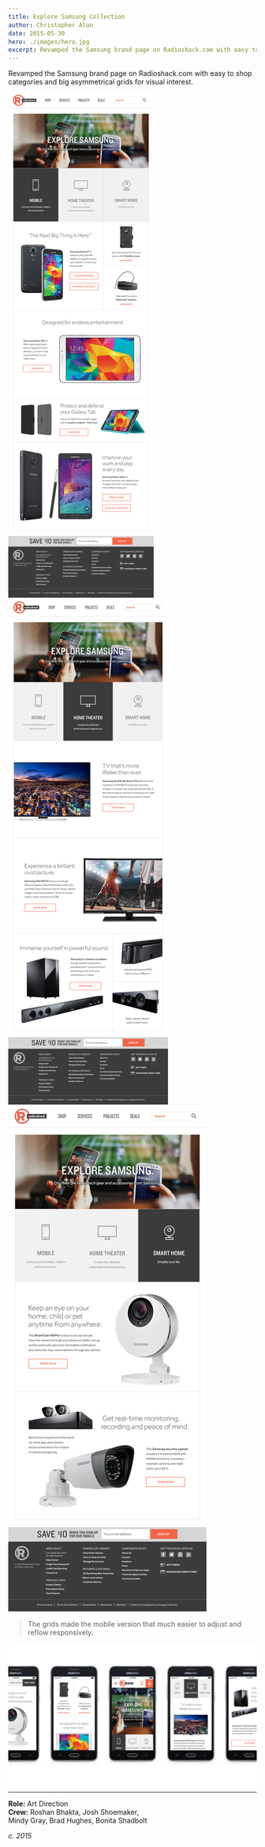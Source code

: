 ```yaml
---
title: Explore Samsung Collection
author: Christopher Alan
date: 2015-05-30
hero: ./images/hero.jpg
excerpt: Revamped the Samsung brand page on Radioshack.com with easy to shop categories and big asymmetrical grids for visual interest.
---
```


Revamped the Samsung brand page on Radioshack.com with easy to shop categories and big asymmetrical grids for visual interest.

<div className="Image__Small">
  <img 
    src="./images/Samsung_LP_Desktop-1_800.jpg"
    title="Samsung Landing Page Designs Showing Mobile Devices"
    alt="Samsung Landing Page Designs Showing Mobile Devices"
  />
</div>
<div className="Image__Small">
  <img
    src="./images/Samsung_LP_Desktop-2_800.jpg"
    title="Samsung Landing Page Designs Showing TVs and Soundbars"
    alt="Samsung Landing Page Designs Showing TVs and Soundbars"
  />
</div>
<div className="Image__Small">
  <img
    src="./images/Samsung_LP_Desktop-3_800.jpg"
    title="Samsung Landing Page Designs Showing Security Cameras"
    alt="Samsung Landing Page Designs Showing Security Cameras"
  />
</div> 


>The grids made the mobile version that much easier to adjust and reflow responsively.

<div className="Image__Large">
  <img
    src="./images/Samsung_LP_Mobile_All.png"
    title="Samsung Landing Page Designs for Mobile Screens"
    alt="Samsung Landing Page Designs for Mobile Screens"
  />
</div>

---

**Role:** Art Direction  
**Crew:** Roshan Bhakta, Josh Shoemaker,  
Mindy Gray, Brad Hughes, Bonita Shadbolt  

_c. 2015_